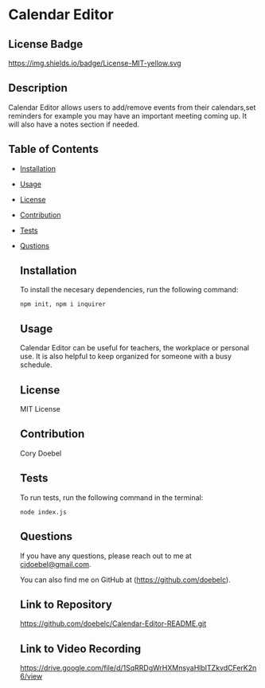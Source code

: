 
  # Calendar Editor

  ## License Badge 
  https://img.shields.io/badge/License-MIT-yellow.svg

  ## Description
  Calendar Editor allows users to add/remove events from their calendars,set reminders for example you may have an important meeting coming up. It will also have a notes section if needed.

  ## Table of Contents
  
- [Installation](#installation)
- [Usage](#usage)
- [License](#license)
- [Contribution](#contribution)
- [Tests](#tests)
- [Qustions](#questions)


  ## Installation
  To install the necesary dependencies, run the following command:

  ```
  npm init, npm i inquirer
  ```

  ## Usage
  Calendar Editor can be useful for teachers, the workplace or personal use. It is also helpful to keep organized for someone with a busy schedule.

  ## License
  MIT License

  ## Contribution
  Cory Doebel

  ## Tests
  To run tests, run the following command in the terminal:

  ```
  node index.js
  ```

  ## Questions
  If you have any questions, please reach out to me at cjdoebel@gmail.com.

  You can also find me on GitHub at (https://github.com/doebelc).

  ## Link to Repository
  https://github.com/doebelc/Calendar-Editor-README.git
  
  ## Link to Video Recording
  https://drive.google.com/file/d/1SqRRDgWrHXMnsyaHlbITZkvdCFerK2n6/view
  